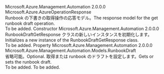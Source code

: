 <Type Name="RunbookDraftGetResponse" FullName="Microsoft.Azure.Management.Automation.Models.RunbookDraftGetResponse">
  <TypeSignature Language="C#" Value="public class RunbookDraftGetResponse : Microsoft.Azure.AzureOperationResponse" />
  <TypeSignature Language="ILAsm" Value=".class public auto ansi beforefieldinit RunbookDraftGetResponse extends Microsoft.Azure.AzureOperationResponse" />
  <TypeSignature Language="DocId" Value="T:Microsoft.Azure.Management.Automation.Models.RunbookDraftGetResponse" />
  <TypeSignature Language="VB.NET" Value="Public Class RunbookDraftGetResponse&#xA;Inherits AzureOperationResponse" />
  <TypeSignature Language="F#" Value="type RunbookDraftGetResponse = class&#xA;    inherit AzureOperationResponse" />
  <AssemblyInfo>
    <AssemblyName>Microsoft.Azure.Management.Automation</AssemblyName>
    <AssemblyVersion>2.0.0.0</AssemblyVersion>
  </AssemblyInfo>
  <Base>
    <BaseTypeName>Microsoft.Azure.AzureOperationResponse</BaseTypeName>
  </Base>
  <Interfaces />
  <Docs>
    <summary>
            <span data-ttu-id="5c26c-101">Runbook の下書きの取得操作の応答モデル。</span><span class="sxs-lookup"><span data-stu-id="5c26c-101">The response model for the get runbook draft operation.</span></span>
            </summary>
    <remarks>To be added.</remarks>
  </Docs>
  <Members>
    <Member MemberName=".ctor">
      <MemberSignature Language="C#" Value="public RunbookDraftGetResponse ();" />
      <MemberSignature Language="ILAsm" Value=".method public hidebysig specialname rtspecialname instance void .ctor() cil managed" />
      <MemberSignature Language="DocId" Value="M:Microsoft.Azure.Management.Automation.Models.RunbookDraftGetResponse.#ctor" />
      <MemberSignature Language="VB.NET" Value="Public Sub New ()" />
      <MemberType>Constructor</MemberType>
      <AssemblyInfo>
        <AssemblyName>Microsoft.Azure.Management.Automation</AssemblyName>
        <AssemblyVersion>2.0.0.0</AssemblyVersion>
      </AssemblyInfo>
      <Parameters />
      <Docs>
        <summary>
            <span data-ttu-id="5c26c-102">RunbookDraftGetResponse クラスの新しいインスタンスを初期化します。</span><span class="sxs-lookup"><span data-stu-id="5c26c-102">Initializes a new instance of the RunbookDraftGetResponse class.</span></span>
            </summary>
        <remarks>To be added.</remarks>
      </Docs>
    </Member>
    <Member MemberName="RunbookDraft">
      <MemberSignature Language="C#" Value="public Microsoft.Azure.Management.Automation.Models.RunbookDraft RunbookDraft { get; set; }" />
      <MemberSignature Language="ILAsm" Value=".property instance class Microsoft.Azure.Management.Automation.Models.RunbookDraft RunbookDraft" />
      <MemberSignature Language="DocId" Value="P:Microsoft.Azure.Management.Automation.Models.RunbookDraftGetResponse.RunbookDraft" />
      <MemberSignature Language="VB.NET" Value="Public Property RunbookDraft As RunbookDraft" />
      <MemberSignature Language="F#" Value="member this.RunbookDraft : Microsoft.Azure.Management.Automation.Models.RunbookDraft with get, set" Usage="Microsoft.Azure.Management.Automation.Models.RunbookDraftGetResponse.RunbookDraft" />
      <MemberType>Property</MemberType>
      <AssemblyInfo>
        <AssemblyName>Microsoft.Azure.Management.Automation</AssemblyName>
        <AssemblyVersion>2.0.0.0</AssemblyVersion>
      </AssemblyInfo>
      <ReturnValue>
        <ReturnType>Microsoft.Azure.Management.Automation.Models.RunbookDraft</ReturnType>
      </ReturnValue>
      <Docs>
        <summary>
            <span data-ttu-id="5c26c-103">省略可能。</span><span class="sxs-lookup"><span data-stu-id="5c26c-103">Optional.</span></span> <span data-ttu-id="5c26c-104">取得または runbook のドラフトを設定します。</span><span class="sxs-lookup"><span data-stu-id="5c26c-104">Gets or sets the runbook draft.</span></span>
            </summary>
        <value>To be added.</value>
        <remarks>To be added.</remarks>
      </Docs>
    </Member>
  </Members>
</Type>